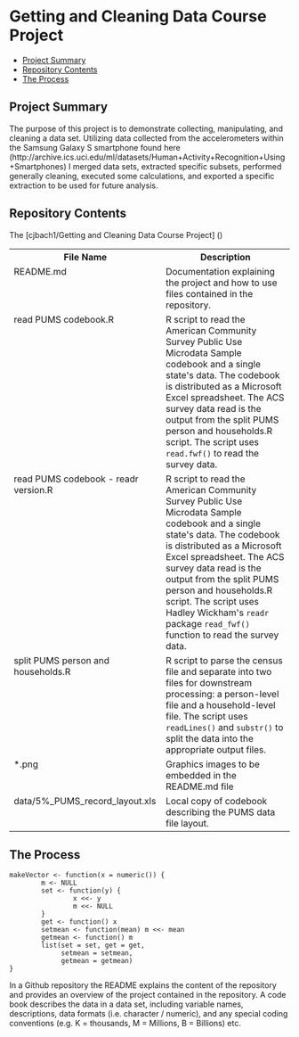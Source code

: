 # Getting and Cleaning Data Course Project

* [Project Summary](#summary)
* [Repository Contents](#contents)
* [The Process](#process)

<h2 id=summary>Project Summary </h2>
The purpose of this project is to demonstrate collecting, manipulating, and cleaning a data set.  Utilizing data collected from the accelerometers within the Samsung Galaxy S smartphone found here (http://archive.ics.uci.edu/ml/datasets/Human+Activity+Recognition+Using+Smartphones) I merged data sets, extracted specific subsets, performed generally cleaning, executed some calculations, and exported a specific extraction to be used for future analysis.


<h2 id=contents>Repository Contents</h2>
The [cjbach1/Getting and Cleaning Data Course Project] ()

<table>
<tr><th>File Name</th><th>Description</th></tr>
<tr><td valign=top>README.md</td><td>Documentation explaining the project and how to use files contained in the repository.</td></tr>
<tr><td valign=top>read PUMS codebook.R</td><td>R script to read the American Community Survey Public Use Microdata Sample codebook and a single state's data. The codebook is distributed as a Microsoft Excel spreadsheet. The ACS survey data read is the output from the split PUMS person and households.R script. The script uses <code>read.fwf()</code> to read the survey data. </td></tr>
<tr><td valign=top>read PUMS codebook - readr version.R</td><td>R script to read the American Community Survey Public Use Microdata Sample codebook and a single state's data. The codebook is distributed as a Microsoft Excel spreadsheet. The ACS survey data read is the output from the split PUMS person and households.R script. The script uses Hadley Wickham's <code>readr</code> package <code>read_fwf()</code> function to read the survey data.</td></tr>
<tr><td valign=top>split PUMS person and households.R</td><td>R script to parse the census file and separate into two files for downstream processing: a person-level file and a household-level file. The script uses <code>readLines()</code> and <code>substr()</code> to split the data into the appropriate output files. </td></tr>
<tr><td valign=top>*.png</td><td>Graphics images to be embedded in the README.md file</td></tr>
<tr><td valign=top>data/5%_PUMS_record_layout.xls</td><td>Local copy of codebook describing the PUMS data file layout.</td></tr>
</table>



<h2 id=process>The Process</h2>





<!-- -->

    makeVector <- function(x = numeric()) {
            m <- NULL
            set <- function(y) {
                    x <<- y
                    m <<- NULL
            }
            get <- function() x
            setmean <- function(mean) m <<- mean
            getmean <- function() m
            list(set = set, get = get,
                 setmean = setmean,
                 getmean = getmean)
    }


In a Github repository the README explains the content of the repository and provides an overview of the project contained in the repository. A code book describes the data in a data set, including variable names, descriptions, data formats (i.e. character / numeric), and any special coding conventions (e.g. K = thousands, M = Millions, B = Billions) etc. 
